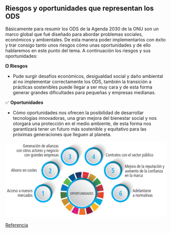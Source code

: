 ## Riesgos y oportunidades que representan los ODS

Básicamente para resumir los ODS de la Agenda 2030 de la ONU son un
marco global que fué diseñado para abordar problemas sociales, económicos
y ambientales. De esta manera poder implementarlos con éxito y trar consigo
tanto unos riesgos cómo unas oportunidades y de ello hablaremos en este punto 
del tema. A continuación los riesgos y sus oportunidades:

❎ **Riesgos**
* Pude surgir desafíos económicos, desigualdad social y daño ambiental al no
  implementar correctamente los ODS, también la transición a prácticas sostenibles
  puede llegar a ser muy cara y de esta forma generar grandes dificultades para
  pequeñas y empresas medianas.

✅ **Oportunidades**
* Cómo oportunidades nos ofrecen la posibilidad de desarrollar tecnologías innovadoras,
  una gran mejora del bienestar social y nos otorgará una protección en el medio ambiente,
  de esta forma nos garantizará tener un futuro más sostenible y equitativo para las
  próximas generaciones que lleguen al planeta.

![Oportunidades](img/oportunidades.jpg)

[Referencia](https://somosiberoamerica.org/tribunas/agenda-2030-para-el-desarrollo-sostenible-7-riesgos-7-oportunidades/)
  
